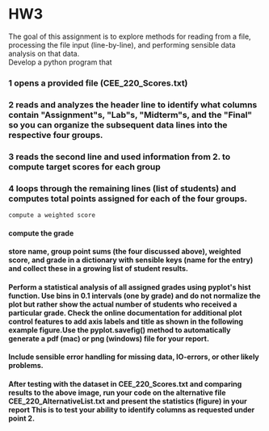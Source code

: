 # HW3
The goal of this assignment is to explore methods for reading from a file, processing the file input (line-by-line), and performing sensible data analysis on that data.  
Develop a python program that  

### 1 opens a provided file (CEE_220_Scores.txt)  
### 2 reads and analyzes the header line to identify what columns contain "Assignment"s, "Lab"s, "Midterm"s, and the "Final" so you can organize the subsequent data lines into the respective four groups.  
### 3 reads the second line and used information from 2. to compute target scores for each group  
### 4 loops through the remaining lines (list of students) and computes total points assigned for each of the four groups.  
    compute a weighted score
#### compute the grade
#### store name, group point sums (the four discussed above), weighted score, and grade in a dictionary with sensible keys (name for the entry) and collect these in a growing list of student results.
#### Perform a statistical analysis of all assigned grades using pyplot's hist function.  Use bins in 0.1 intervals (one by grade) and do not normalize the plot but rather show the actual number of students who received a particular grade. Check the online documentation for additional plot control features to add axis labels and title as shown in the following example figure.Use the pyplot.savefig() method to automatically generate a pdf (mac) or png (windows) file for your report.
#### Include sensible error handling for missing data, IO-errors, or other likely problems.
#### After testing with the dataset in CEE_220_Scores.txt and comparing results to the above image, run your code on the alternative file CEE_220_AlternativeList.txt and present the statistics (figure) in your report This is to test your ability to identify columns as requested under point 2.
